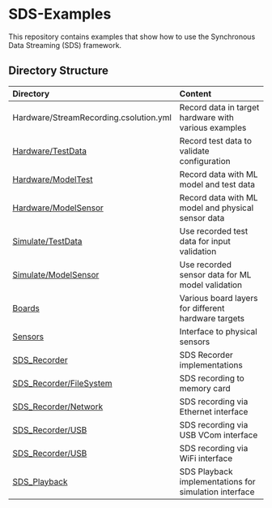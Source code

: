 # SDS-Examples
This repository contains examples that show how to use the Synchronous Data Streaming (SDS) framework.

## Directory Structure

Directory                                            | Content
:----------------------------------------------------|:---------------------------------------------------------
Hardware/StreamRecording.csolution.yml               | Record data in target hardware with various examples      
[Hardware/TestData](./Hardware/TestData)             | Record test data to validate configuration
[Hardware/ModelTest](./Hardware/ModelTest)           | Record data with ML model and test data
[Hardware/ModelSensor](./Hardware/ModelSensor)       | Record data with ML model and physical sensor data
[Simulate/TestData](./Simuate/TestData)              | Use recorded test data for input validation
[Simulate/ModelSensor](./Simulate/ModelSensor)       | Use recorded sensor data for ML model validation
[Boards](./Boards)                                   | Various board layers for different hardware targets
[Sensors](./Sensors)                                 | Interface to physical sensors
[SDS_Recorder](./SDS_Recorder)                       | SDS Recorder implementations
[SDS_Recorder/FileSystem](./SDS_Recorder/FileSystem) | SDS recording to memory card
[SDS_Recorder/Network](./SDS_Recorder/Network)       | SDS recording via Ethernet interface
[SDS_Recorder/USB](./SDS_Recorder/USB)               | SDS recording via USB VCom interface
[SDS_Recorder/USB](./SDS_Recorder/WiFi)              | SDS recording via WiFi interface
[SDS_Playback](./SDS_Playback)                       | SDS Playback implementations for simulation interface

